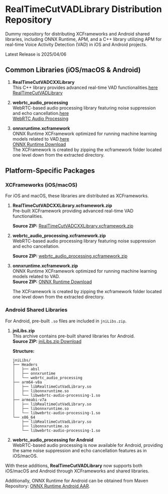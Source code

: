 # RealTimeCutVADLibrary Distribution Repository

Dummy repository for distributing XCFrameworks and Android shared libraries, including ONNX Runtime, APM, and a C++ library utilizing APM for real-time Voice Activity Detection (VAD) in iOS and Android projects.

Latest Release is 2025/04/06

## Common Libraries (iOS/macOS & Android)

1. **RealTimeCutVADCXXLibrary**\
   This C++ library provides advanced real-time VAD functionalities.[here](https://github.com/helloooideeeeea/RealTimeCutVADLibrary)\
   [RealTimeCutVADLibrary](https://github.com/helloooideeeeea/RealTimeCutVADLibrary)

2. **webrtc\_audio\_processing**\
   WebRTC-based audio processing library featuring noise suppression and echo cancellation.[here](https://github.com/helloooideeeeea/webrtc-audio-processing)\
   [WebRTC Audio Processing](https://github.com/helloooideeeeea/webrtc-audio-processing)

3. **onnxruntime.xcframework**\
   ONNX Runtime XCFramework optimized for running machine learning models related to VAD.[here](https://download.onnxruntime.ai/pod-archive-onnxruntime-c-1.20.0.zip)\
   [ONNX Runtime Download](https://download.onnxruntime.ai/pod-archive-onnxruntime-c-1.20.0.zip)\
   The XCFramework is created by zipping the xcframework folder located one level down from the extracted directory.

## Platform-Specific Packages

### XCFrameworks (iOS/macOS)
For iOS and macOS, these libraries are distributed as XCFrameworks.

1. **RealTimeCutVADCXXLibrary.xcframework.zip**  
   Pre-built XCFramework providing advanced real-time VAD functionalities.
   
   **Source ZIP:** [RealTimeCutVADCXXLibrary.xcframework.zip](https://github.com/helloooideeeeea/RealTimeCutVADLibraryForXCFramework/releases/download/v1.0.1/RealTimeCutVADCXXLibrary.xcframework.zip)

3. **webrtc_audio_processing.xcframework.zip**  
   WebRTC-based audio processing library featuring noise suppression and echo cancellation.
   
   **Source ZIP:** [webrtc_audio_processing.xcframework.zip](https://github.com/helloooideeeeea/RealTimeCutVADLibraryForXCFramework/releases/download/v1.0.0/webrtc_audio_processing.xcframework.zip)

5. **onnxruntime.xcframework.zip**  
   ONNX Runtime XCFramework optimized for running machine learning models related to VAD.  
   **Source ZIP:** [ONNX Runtime Download](https://download.onnxruntime.ai/pod-archive-onnxruntime-c-1.20.0.zip)
   
   The XCFramework is created by zipping the xcframework folder located one level down from the extracted directory.

### Android Shared Libraries
For Android, pre-built `.so` files are included in `jniLibs.zip`.

1. **jniLibs.zip**\
   This archive contains pre-built shared libraries for Android.\
   **Source ZIP:** [jniLibs.zip Download](https://github.com/helloooideeeeea/RealTimeCutVADLibraryForXCFramework/releases/download/v1.0.1/jniLibs.zip)
   
   **Structure:**

   ```
   jniLibs/
   ├── Headers
   │   ├── absl
   │   ├── onnxruntime
   │   └── webrtc_audio_processing
   ├── arm64-v8a
   │   ├── libRealtimeCutVadLibrary.so
   │   ├── libonnxruntime.so
   │   └── libwebrtc-audio-processing-1.so
   ├── armeabi-v7a
   │   ├── libRealtimeCutVadLibrary.so
   │   ├── libonnxruntime.so
   │   └── libwebrtc-audio-processing-1.so
   └── x86_64
       ├── libRealtimeCutVadLibrary.so
       ├── libonnxruntime.so
       └── libwebrtc-audio-processing-1.so
   ```

3. **webrtc\_audio\_processing for Android**\
   WebRTC-based audio processing is now available for Android, providing the same noise suppression and echo cancellation features as in iOS/macOS.

With these additions, **RealTimeCutVADLibrary** now supports both iOS/macOS and Android through XCFrameworks and shared libraries.

Additionally, ONNX Runtime for Android can be obtained from Maven Repository:
[ONNX Runtime Android AAR](https://repo1.maven.org/maven2/com/microsoft/onnxruntime/onnxruntime-android/1.20.0/onnxruntime-android-1.20.0.aar).

